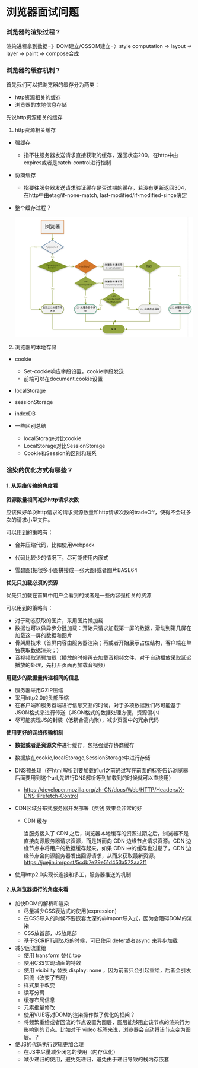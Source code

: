 # 浏览器面试问题

### 浏览器的渲染过程？

渲染进程拿到数据=》DOM建立/CSSOM建立=〉style computation => layout => layer => paint => compose合成

### 浏览器的缓存机制？

首先我们可以把浏览器的缓存分为两类：

* http资源相关的缓存
* 浏览器的本地信息存储

先说http资源相关的缓存

1. http资源相关缓存

* 强缓存
  
  * 指不往服务器发送请求直接获取的缓存，返回状态200，在http中由expires或者是catch-control进行控制
  
* 协商缓存
  
  * 指要往服务器发送请求验证缓存是否过期的缓存，若没有更新返回304，在http中由etag/if-none-match, last-modified/if-modified-since决定
  
* 整个缓存过程？

  ![Alt text](浏览器面试问题.assets/1591075525450.png)

2. 浏览器的本地存储

* cookie
  * Set-cookie响应字段设置，cookie字段发送
  * 前端可以在document.cookie设置
* localStorage
* sessionStorage
* indexDB

* 一些区别总结
  * localStorage对比cookie
  * LocalStorage对比SessionStorage
  * Cookie和Session的区别和联系

### 渲染的优化方式有哪些？

#### 1. 从网络传输的角度看

**资源数量相同减少http请求次数**

应该做好单次http请求的请求资源数量和http请求次数的tradeOff，使得不会过多次的请求小型文件。

可以用到的策略有：

- 合并压缩代码，比如使用webpack
- 代码比较少的情况下，尽可能使用内嵌式

- 雪碧图(把很多小图拼接成一张大图)或者图片BASE64

**优先只加载必须的资源**

优先只加载在首屏中用户会看到的或者是一些内容强相关的资源

可以用到的策略有：

- 对于动态获取的图片，采用图片懒加载
- 数据也可以做异步分批加载：开始只请求加载第一屏的数据，滑动到第几屏在加载这一屏的数据和图片
- 骨架屏技术（首屏内容由服务器渲染；再或者开始展示占位结构，客户端在单独获取数据渲染；）
- 音视频取消预加载（播放的时候再去加载音视频文件，对于自动播放采取延迟播放的处理，先打开页面再加载音视频）

**用更少的数据量传递相同的信息**

* 服务器采用GZIP压缩
* 采用http2.0的头部压缩
* 在客户端和服务器端进行信息交互的时候，对于多项数据我们尽可能基于JSON格式来进行传送（JSON格式的数据处理方便，资源偏小）
* 尽可能实现JS的封装（低耦合高内聚），减少页面中的冗余代码

**使用更好的网络传输机制**

- **数据或者是资源文件**进行缓存，包括强缓存协商缓存

- 数据放在cookie,localStorage,SessionStorage中进行存储

- DNS预处理（在html解析到要加载的url之前通过写在前面的<link>标签告诉浏览器后面要用到这个url,先进行DNS解析等到加载到的时候就可以直接用）

  - https://developer.mozilla.org/zh-CN/docs/Web/HTTP/Headers/X-DNS-Prefetch-Control

- CDN区域分布式服务器开发部署（费钱  效果会非常的好

  - CDN 缓存

    当服务接入了 CDN 之后，浏览器本地缓存的资源过期之后，浏览器不是直接向源服务器请求资源，而是转而向 CDN 边缘节点请求资源。CDN 边缘节点中将用户的数据缓存起来，如果 CDN 中的缓存也过期了，CDN 边缘节点会向源服务器发出回源请求，从而来获取最新资源。
    https://juejin.im/post/5cdb7e29e51d453a572aa2f1

- 使用http2.0实现长连接和多工，服务器推送的机制

#### 2.从浏览器运行的角度来看

* 加快DOM的解析和渲染
  * 尽量减少CSS表达式的使用(expression)
  * 在CSS导入的时候不要嵌套太深的@import导入式，因为会阻碍DOM的渲染
  * CSS放首部，JS放尾部
  * 基于SCRIPT调取JS的时候，可已使用 defer或者async 来异步加载
* 减少回流重绘
  * 使用 transform 替代 top
  * 使用CSS实现动画的特效
  * 使用 visibility 替换 display: none ，因为前者只会引起重绘，后者会引发回流（改变了布局）
  * 样式集中改变
  * 读写分离
  * 缓存布局信息
  * 元素批量修改
  * 使用VUE等对DOM的渲染操作做了优化的框架？
  * 将频繁重绘或者回流的节点设置为图层，图层能够阻止该节点的渲染行为影响别的节点。比如对于 video 标签来说，浏览器会自动将该节点变为图层。？
* 使JS的代码执行逻辑更加合理
  * 在JS中尽量减少闭包的使用（内存优化）
  * 减少递归的使用，避免死递归，避免由于递归导致的栈内存嵌套